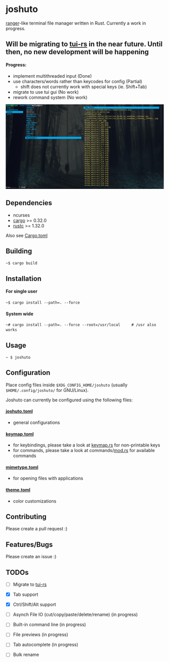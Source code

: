 # joshuto

[ranger](https://github.com/ranger/ranger)-like terminal file manager written in Rust.
Currently a work in progress.

## Will be migrating to [tui-rs](https://github.com/fdehau/tui-rs) in the near future. Until then, no new development will be happening
#### Progress:
 - implement multithreaded input (Done)
 - use characters/words rather than keycodes for config (Partial)
   - shift does not currently work with special keys (ie. Shift+Tab)
 - migrate to use tui gui (No work)
 - rework command system (No work)

![Alt text](joshuto_screenshot.png?raw=true "joshuto")

## Dependencies
 - ncurses
 - [cargo](https://github.com/rust-lang/cargo/) >= 0.32.0
 - [rustc](https://www.rust-lang.org/) >= 1.32.0

Also see [Cargo.toml](https://github.com/kamiyaa/joshuto/blob/master/Cargo.toml)

## Building
```
~$ cargo build
```

## Installation
#### For single user
```
~$ cargo install --path=. --force
```
#### System wide
```
~# cargo install --path=. --force --root=/usr/local     # /usr also works
```

## Usage
```
~ $ joshuto
```

## Configuration
Place config files inside `$XDG_CONFIG_HOME/joshuto` (usually `$HOME/.config/joshuto/` for GNU/Linux).

Joshuto can currently be configured using the following files:
#### [joshuto.toml](https://github.com/kamiyaa/joshuto/blob/master/config/joshuto.toml)
 - general configurations

#### [keymap.toml](https://github.com/kamiyaa/joshuto/blob/master/config/keymap.toml)
 - for keybindings, please take a look at [keymap.rs](https://github.com/kamiyaa/joshuto/blob/master/src/config/keymap.rs#L102) for non-printable keys
 - for commands, please take a look at commands/[mod.rs](https://github.com/kamiyaa/joshuto/blob/master/src/commands/mod.rs#L73) for available commands

#### [mimetype.toml](https://github.com/kamiyaa/joshuto/blob/master/config/mimetype.toml)
 - for opening files with applications

#### [theme.toml](https://github.com/kamiyaa/joshuto/blob/master/config/theme.toml)
 - color customizations


## Contributing
Please create a pull request :)

## Features/Bugs
Please create an issue :)

## TODOs
 - [ ] Migrate to [tui-rs](https://github.com/fdehau/tui-rs)
 - [x] Tab support
 - [x] Ctrl/Shift/Alt support
 - [ ] Asynch File IO (cut/copy/paste/delete/rename) (in progress)
 - [ ] Built-in command line (in progress)
 - [ ] File previews (in progress)
 - [ ] Tab autocomplete (in progress)
 - [ ] Bulk rename

